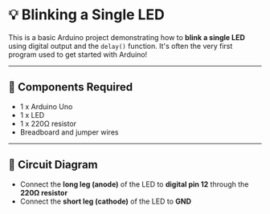 # 💡 Blinking a Single LED

This is a basic Arduino project demonstrating how to **blink a single LED** using digital output and the `delay()` function. It's often the very first program used to get started with Arduino!

---

## 🔧 Components Required

- 1 x Arduino Uno 
- 1 x LED
- 1 x 220Ω resistor
- Breadboard and jumper wires

---

## 🔌 Circuit Diagram

- Connect the **long leg (anode)** of the LED to **digital pin 12** through the **220Ω resistor**
- Connect the **short leg (cathode)** of the LED to **GND**


